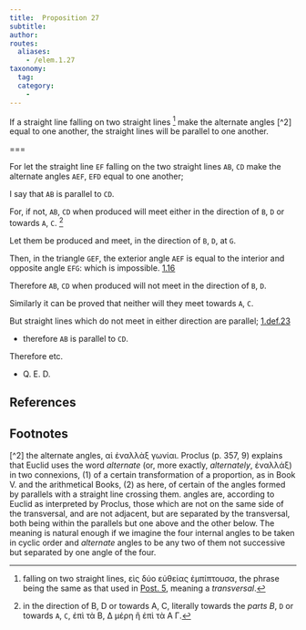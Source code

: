```yaml
---
title:  Proposition 27
subtitle:
author:
routes:
  aliases:
    - /elem.1.27
taxonomy:
  tag:
  category:
    -
---
```


If a straight line falling on two straight lines [^1] make the alternate angles [^2] equal to one another, the straight lines will be parallel to one another.

===

For let the straight line `EF` falling on the two straight lines `AB`, `CD` make the alternate angles `AEF`, `EFD` equal to one another;

I say that `AB` is parallel to `CD`.

For, if not, `AB`, `CD` when produced will meet either in the direction of `B`, `D` or towards `A`, `C`. [^3]

Let them be produced and meet, in the direction of `B`, `D`, at `G`.

Then, in the triangle `GEF`, the exterior angle `AEF` is equal to the interior and opposite angle `EFG`: which is impossible. [1.16]

Therefore `AB`, `CD` when produced will not meet in the direction of `B`, `D`.

Similarly it can be proved that neither will they meet towards `A`, `C`. 

But straight lines which do not meet in either direction are parallel; [1.def.23] 

- therefore `AB` is parallel to `CD`.

Therefore etc.

- Q. E. D.

## References

[1.def.23]: /elem.1.def.23 "Book 1 - Definition 23"
[1.16]: /elem.1.16 "Book 1 - Proposition 16"

## Footnotes

[^1]: falling on two straight lines,
    <foreign lang="greek">εὶς δύο εὐθείας ἐμπίπτουσα</foreign>, the phrase being the same as that used in <a href="/elem.1.post.5">Post. 5</a>, meaning a <em>transversal</em>.

[^2] the alternate angles,
    <foreign lang="greek">αἱ ἐναλλὰξ γωνίαι</foreign>. Proclus (<xref n="Proc. p. 357, 9" from="ROOT" to="DITTO">p. 357, 9</xref>) explains that Euclid uses the word <em>alternate</em> (or, more exactly, <em>alternately</em>, <foreign lang="greek">ἐναλλάξ</foreign>) in two connexions, (1) of a certain transformation of a proportion, as in Book V. and the arithmetical Books, (2) as here, of certain of the angles formed by parallels with a straight line crossing them. <title>Alternate</title> angles are, according to Euclid as interpreted by Proclus, those which are not on the same side of the transversal, and are not adjacent, but are separated by the transversal, both being within the parallels but one <quote>above</quote> and the other <quote>below.</quote>
    The meaning is natural enough if we imagine the four internal angles to be taken in cyclic order and <em>alternate</em> angles to be any two of them not successive but separated by one angle of the four.

[^3]: in the direction of B, D or towards A, C,
    literally <quote>towards the <em>parts B</em>, `D` or towards `A`, `C`,</quote> <foreign lang="greek">ἐπὶ τὰ Β, Δ μέρη ἢ ἐπὶ τὰ Α Γ</foreign>.

